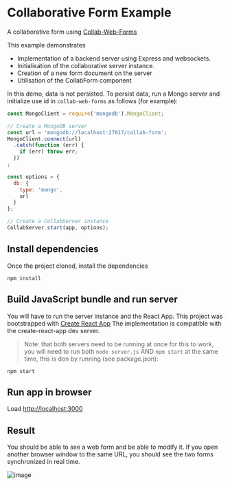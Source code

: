 # Collaborative Form Example

A collaborative form using [Collab-Web-Forms](https://github.com/darioAnongba/collab-web-forms)

This example demonstrates
 - Implementation of a backend server using Express and websockets.
 - Initialisation of the collaborative server instance.
 - Creation of a new form document on the server
 - Utilisation of the CollabForm component


In this demo, data is not persisted. To persist data, run a Mongo
server and initialize use id in `collab-web-forms` as follows (for example):

```javascript
const MongoClient = require('mongodb').MongoClient;

// Create a MongoDB server
const url = 'mongodb://localhost:27017/collab-form';
MongoClient.connect(url)
  .catch(function (err) {
    if (err) throw err;
  })
;

const options = {
  db: {
    type: 'mongo',
    url
  }
};

// Create a CollabServer instance
CollabServer.start(app, options);
```
## Install dependencies
Once the project cloned, install the dependencies
```
npm install
```

## Build JavaScript bundle and run server
You will have to run the server instance and the React App.
This project was bootstrapped with [Create React App](https://github.com/facebookincubator/create-react-app)
The implementation is compatible with the create-react-app dev server.

> Note: that both servers need to be running at once for this
to work, you will need to run both `node server.js` AND `npm start` at the same time, this is don
by running (see package.json):
```
npm start
```

## Run app in browser
Load [http://localhost:3000](http://localhost:8080)

## Result
You should be able to see a web form and be able to modify it.
If you open another browser window to the same URL,
you should see the two forms synchronized in real time.

![image](https://raw.githubusercontent.com/darioAnongba/collab-web-forms/master/demos/collab-form/real-time-form.png)

